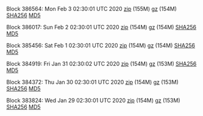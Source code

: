 Block 386564: Mon Feb  3 02:30:01 UTC 2020 [zip](https://files.01coin.io/mainnet/2020-02-03/bootstrap.dat.zip) (155M) [gz](https://files.01coin.io/mainnet/2020-02-03/bootstrap.dat.tar.gz) (154M) [SHA256](https://files.01coin.io/mainnet/2020-02-03/sha256.txt) [MD5](https://files.01coin.io/mainnet/2020-02-03/md5.txt)

Block 386017: Sun Feb  2 02:30:01 UTC 2020 [zip](https://files.01coin.io/mainnet/2020-02-02/bootstrap.dat.zip) (154M) [gz](https://files.01coin.io/mainnet/2020-02-02/bootstrap.dat.tar.gz) (154M) [SHA256](https://files.01coin.io/mainnet/2020-02-02/sha256.txt) [MD5](https://files.01coin.io/mainnet/2020-02-02/md5.txt)

Block 385456: Sat Feb  1 02:30:01 UTC 2020 [zip](https://files.01coin.io/mainnet/2020-02-01/bootstrap.dat.zip) (154M) [gz](https://files.01coin.io/mainnet/2020-02-01/bootstrap.dat.tar.gz) (154M) [SHA256](https://files.01coin.io/mainnet/2020-02-01/sha256.txt) [MD5](https://files.01coin.io/mainnet/2020-02-01/md5.txt)

Block 384919: Fri Jan 31 02:30:02 UTC 2020 [zip](https://files.01coin.io/mainnet/2020-01-31/bootstrap.dat.zip) (154M) [gz](https://files.01coin.io/mainnet/2020-01-31/bootstrap.dat.tar.gz) (153M) [SHA256](https://files.01coin.io/mainnet/2020-01-31/sha256.txt) [MD5](https://files.01coin.io/mainnet/2020-01-31/md5.txt)

Block 384372: Thu Jan 30 02:30:01 UTC 2020 [zip](https://files.01coin.io/mainnet/2020-01-30/bootstrap.dat.zip) (154M) [gz](https://files.01coin.io/mainnet/2020-01-30/bootstrap.dat.tar.gz) (153M) [SHA256](https://files.01coin.io/mainnet/2020-01-30/sha256.txt) [MD5](https://files.01coin.io/mainnet/2020-01-30/md5.txt)

Block 383824: Wed Jan 29 02:30:01 UTC 2020 [zip](https://files.01coin.io/mainnet/2020-01-29/bootstrap.dat.zip) (154M) [gz](https://files.01coin.io/mainnet/2020-01-29/bootstrap.dat.tar.gz) (153M) [SHA256](https://files.01coin.io/mainnet/2020-01-29/sha256.txt) [MD5](https://files.01coin.io/mainnet/2020-01-29/md5.txt)
